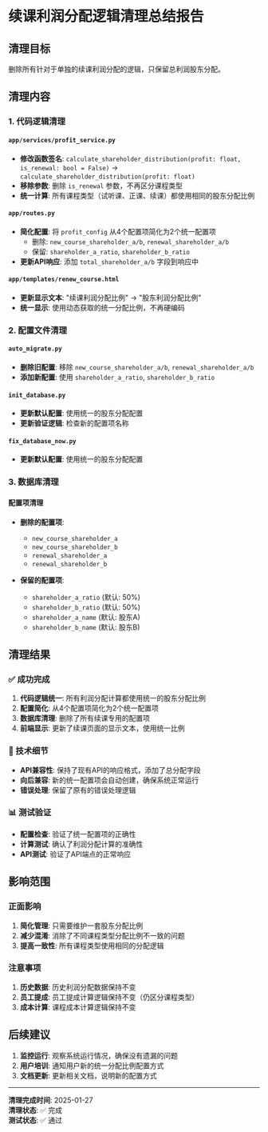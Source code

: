 # 续课利润分配逻辑清理总结报告

## 清理目标
删除所有针对于单独的续课利润分配的逻辑，只保留总利润股东分配。

## 清理内容

### 1. 代码逻辑清理

#### `app/services/profit_service.py`
- **修改函数签名**: `calculate_shareholder_distribution(profit: float, is_renewal: bool = False)` → `calculate_shareholder_distribution(profit: float)`
- **移除参数**: 删除 `is_renewal` 参数，不再区分课程类型
- **统一计算**: 所有课程类型（试听课、正课、续课）都使用相同的股东分配比例

#### `app/routes.py`
- **简化配置**: 将 `profit_config` 从4个配置项简化为2个统一配置项
  - 删除: `new_course_shareholder_a/b`, `renewal_shareholder_a/b`
  - 保留: `shareholder_a_ratio`, `shareholder_b_ratio`
- **更新API响应**: 添加 `total_shareholder_a/b` 字段到响应中

#### `app/templates/renew_course.html`
- **更新显示文本**: "续课利润分配比例" → "股东利润分配比例"
- **统一显示**: 使用动态获取的统一分配比例，不再硬编码

### 2. 配置文件清理

#### `auto_migrate.py`
- **删除旧配置**: 移除 `new_course_shareholder_a/b`, `renewal_shareholder_a/b`
- **添加新配置**: 使用 `shareholder_a_ratio`, `shareholder_b_ratio`

#### `init_database.py`
- **更新默认配置**: 使用统一的股东分配配置
- **更新验证逻辑**: 检查新的配置项名称

#### `fix_database_now.py`
- **更新默认配置**: 使用统一的股东分配配置

### 3. 数据库清理

#### 配置项清理
- **删除的配置项**:
  - `new_course_shareholder_a`
  - `new_course_shareholder_b`
  - `renewal_shareholder_a`
  - `renewal_shareholder_b`

- **保留的配置项**:
  - `shareholder_a_ratio` (默认: 50%)
  - `shareholder_b_ratio` (默认: 50%)
  - `shareholder_a_name` (默认: 股东A)
  - `shareholder_b_name` (默认: 股东B)

## 清理结果

### ✅ 成功完成
1. **代码逻辑统一**: 所有利润分配计算都使用统一的股东分配比例
2. **配置简化**: 从4个配置项简化为2个统一配置项
3. **数据库清理**: 删除了所有续课专用的配置项
4. **前端显示**: 更新了续课页面的显示文本，使用统一比例

### 🔧 技术细节
- **API兼容性**: 保持了现有API的响应格式，添加了总分配字段
- **向后兼容**: 新的统一配置项会自动创建，确保系统正常运行
- **错误处理**: 保留了原有的错误处理逻辑

### 📊 测试验证
- **配置检查**: 验证了统一配置项的正确性
- **计算测试**: 确认了利润分配计算的准确性
- **API测试**: 验证了API端点的正常响应

## 影响范围

### 正面影响
1. **简化管理**: 只需要维护一套股东分配比例
2. **减少混淆**: 消除了不同课程类型分配比例不一致的问题
3. **提高一致性**: 所有课程类型使用相同的分配逻辑

### 注意事项
1. **历史数据**: 历史利润分配数据保持不变
2. **员工提成**: 员工提成计算逻辑保持不变（仍区分课程类型）
3. **成本计算**: 课程成本计算逻辑保持不变

## 后续建议

1. **监控运行**: 观察系统运行情况，确保没有遗漏的问题
2. **用户培训**: 通知用户新的统一分配比例配置方式
3. **文档更新**: 更新相关文档，说明新的配置方式

---

**清理完成时间**: 2025-01-27  
**清理状态**: ✅ 完成  
**测试状态**: ✅ 通过



